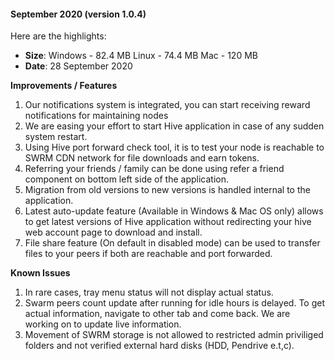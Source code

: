 
#### September 2020 (version 1.0.4)

Here are the highlights:

* **Size**: 
   Windows - 82.4 MB
   Linux - 74.4 MB
   Mac -  120 MB
* **Date**: 28 September 2020

**Improvements / Features**

1. Our notifications system is integrated, you can start receiving reward notifications for maintaining nodes
2. We are easing your effort to start Hive application in case of any sudden system restart. 
3. Using Hive port forward check tool, it is to test your node is reachable to SWRM CDN network for file downloads and earn tokens. 
4. Referring your friends / family can be done using refer a friend component on bottom left side of the application. 
5. Migration from old versions to new versions is handled internal to the application. 
6. Latest auto-update feature (Available in Windows & Mac OS only) allows to get latest versions of Hive application without redirecting your hive web account page to download and install. 
7. File share feature (On default in disabled mode) can be used to transfer files to your peers if both are reachable and port forwarded. 

**Known Issues**

1. In rare cases, tray menu status will not display actual status. 
2. Swarm peers count update after running for idle hours is delayed. To get actual information, navigate to other tab and come back. We are working on to update live information. 
3. Movement of SWRM storage is not allowed to restricted admin priviliged folders and not verified external hard disks (HDD, Pendrive e.t,c). 
